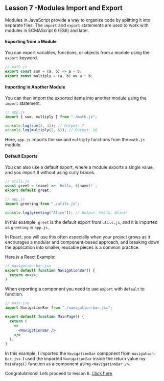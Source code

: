 ## Lesson 7 -Modules Import and Export

Modules in JavaScript provide a way to organize code by splitting it into separate files. The `import` and `export` statements are used to work with modules in ECMAScript 6 (ES6) and later.

#### Exporting from a Module

You can export variables, functions, or objects from a module using the `export` keyword.

```js
// math.js
export const sum = (a, b) => a + b;
export const multiply = (a, b) => a * b;
```

#### Importing in Another Module

You can then import the exported items into another module using the `import` statement.

```js
// app.js
import { sum, multiply } from "./math.js";

console.log(sum(3, 4)); // Output: 7
console.log(multiply(2, 5)); // Output: 10
```

Here, `app.js` imports the `sum` and `multiply` functions from the `math.js` module.

#### Default Exports

You can also use a default export, where a module exports a single value, and you import it without using curly braces.

```js
// utils.js
const greet = (name) => `Hello, ${name}!`;
export default greet;
```

```js
// app.js
import greeting from "./utils.js";

console.log(greeting("Alice")); // Output: Hello, Alice!
```

In this example, `greet` is the default export from `utils.js`, and it is imported as `greeting` in `app.js`.

In React, you will use this often especially when your project grows as it encourages a modular and component-based approach, and breaking down the application into smaller, reusable pieces is a common practice.

Here is a React Example:

```jsx
// navigation-bar.jsx
export default function NavigationBar() {
  return <></>;
}
```

When exporting a component you need to use `export` with `default` to function.

```jsx
// main.jsx
import NavigationBar from "./navigation-bar.jsx";

export default function MainPage() {
  return (
    <>
      <NavigationBar />
    </>
  );
}
```

In this example, I imported the `NavigationBar` component from `navigation-bar.jsx`. I used the imported `NavigationBar` inside the return value my `MainPage()` function as a component using `<NavigationBar />`.

Congratulations! Lets proceed to lesson 8. [Click here](https://github.com/sharproyalz/todo-list-react-tutorial/blob/main/javascript_tutorial/8_lesson.md)
